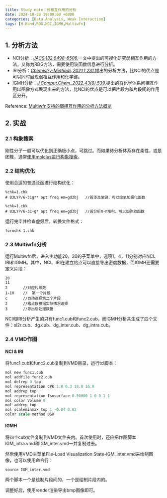 ```yaml
---
title: Study note：弱相互作用的分析
date: 2024-10-30 19:00:00 +0800
categories: [Data Analysis, Weak Interaction]
tags: [H-Bond,RDG,NCI,IGMH,Multiwfn]     
---
```

## 1. 分析方法
- NCI分析：[*JACS,132,6498-6506.*](https://pubs.acs.org/doi/10.1021/ja100936w)一文中提出的可视化研究弱相互作用的方法，又称为RDG方法，需要使用波函数信息进行分析。
- IRI分析：[*Chemistry-Methods,2021,1,231.*](https://chemistry-europe.onlinelibrary.wiley.com/doi/10.1002/cmtd.202100007#)提出的分析方法，比NCI的优点是可以同时展现弱相互作用和化学键。
- IGMH分析：[*J.Comput.Chem.,2022,43(8),539.*](https://onlinelibrary.wiley.com/action/showCitFormats?doi=10.1002%2Fjcc.26812)提出的将化学体系间相互作用以图像方式展现出来的方法，比NCI的优点是可以把片段内和片段间的作用区分开。

Reference: [Multiwfn支持的弱相互作用的分析方法概览](http://sobereva.com/252)

## 2. 实战
### 2.1 构象搜索
刚性分子一般可以优化到正确极小点，可跳过。而如果待分析体系存在柔性，或是团簇，通常[使用molclus进行构象搜索](https://bane-dysta.github.io/posts/molclus/)。

### 2.2 结构优化
使用合适的普通泛函进行结构优化：
```
%chk=1.chk
# B3LYP/6-31g** opt freq em=gd3bj   //若涉及氢键，可以给氢加极化函数

%chk=1.chk
# B3LYP/6-31+g* opt freq em=gd3bj   //若分析π-π堆积，可以加弥散函数
```
运行完毕并检查虚频后，转换文件格式：
```bash
formchk 1.chk
```
### 2.3 Multiwfn分析
运行Multiwfn后，进入主功能20。20的子菜单中，选项1，4，11分别对应NCI、IRI和IGMH。其中，NCI、IRI在建立格点可以直接导出密度数据，而IGMH还需要定义片段：
```
20
11
2       //对应片段数
1-10    //  第一个片段
c       //自动选择第二个片段
2       //格点数根据实际情况选择
3       //导出后处理数据
```
NCI和IRI分析产生的只有func1.cub和func2.cub，而IGMH分析共生成了四个文件：sl2r.cub、dg.cub、dg_inter.cub、dg_intra.cub。
### 2.4 VMD作图
#### NCI & IRI
将func1.cub和func2.cub复制到VMD目录，运行tcl脚本：
~~~tcl
mol new func1.cub
mol addfile func2.cub
mol delrep 0 top
mol representation CPK 1.0 0.3 18.0 16.0
mol addrep top
mol representation Isosurface 0.50000 1 0 0 1 1
mol color Volume 0
mol addrep top
mol scaleminmax top 1 -0.04 0.02
color scale method BGR
~~~

#### IGMH
将四个cub文件复制到VMD文件夹内。首次使用时，还应把作图脚本IGM_intra.vmd和IGM_inter.vmd一并复制过去。

然后使用VMD主菜单File-Load Visualization State-IGM_inter.vmd来绘制图像，也可以使用命令行：
```
source IGM_inter.vmd
```
两个脚本一个是绘制片段间的，一个是绘制片段内的。

调整好后，使用render渲染导出bmp图像即可。





